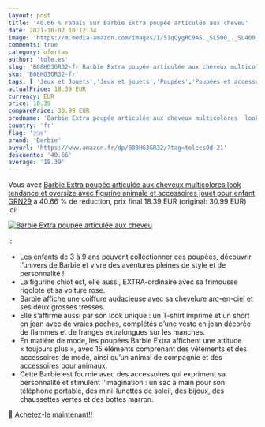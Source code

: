 ```yaml
---
layout: post
title: '40.66 % rabais sur Barbie Extra poupée articulée aux cheveu'
date: 2021-10-07 10:12:34
image: 'https://m.media-amazon.com/images/I/51qQygRC9AS._SL500_._SL400_.jpg'
comments: true
category: ofertas
author: 'tole.es'
slug: 'B08HG3GR32-fr Barbie Extra poupée articulée aux cheveux multicolores...'
sku: 'B08HG3GR32-fr'
tags: [ 'Jeux et Jouets','Jeux et jouets','Poupées','Poupées et accessoires','barbie', ]
actualPrice: 18.39 EUR
currency: EUR
price: 18.39
comparePrice: 30.99 EUR
prodname: 'Barbie Extra poupée articulée aux cheveux multicolores  look tendance et oversize  avec figurine animale et accessoires  jouet pour enfant  GRN29'
country: 'fr'
flag: '🇫🇷'
brand: 'Barbie'
buyurl: 'https://www.amazon.fr/dp/B08HG3GR32/?tag=tolees0d-21'
descuento: '40.66'
average: '18.39'
---
```


Vous avez [Barbie Extra poupée articulée aux cheveux multicolores  look tendance et oversize  avec figurine animale et accessoires  jouet pour enfant  GRN29](https://www.amazon.fr/dp/B08HG3GR32/?tag=tolees0d-21)  à  40.66 % de réduction, prix final  18.39 EUR (original: 30.99 EUR) ici:

[![Barbie Extra poupée articulée aux cheveu](https://m.media-amazon.com/images/I/51qQygRC9AS._SL500_._SL400_.jpg)](https://www.amazon.fr/dp/B08HG3GR32/?tag=tolees0d-21)

ℹ️:

- Les enfants de 3 à 9 ans peuvent collectionner ces poupées, découvrir l’univers de Barbie et vivre des aventures pleines de style et de personnalité !
- La figurine chiot est, elle aussi, EXTRA-ordinaire avec sa frimousse rigolote et sa voiture rose.
- Barbie affiche une coiffure audacieuse avec sa chevelure arc-en-ciel et ses deux grosses tresses.
- Elle s’affirme aussi par son look unique : un T-shirt imprimé et un short en jean avec de vraies poches, complétés d’une veste en jean décorée de flammes et de franges extralongues sur les manches.
- En matière de mode, les poupées Barbie Extra affichent une attitude « toujours plus », avec 15 éléments comprenant des vêtements et des accessoires de mode, ainsi qu’un animal de compagnie et des accessoires pour animaux.
- Cette Barbie est fournie avec des accessoires qui expriment sa personnalité et stimulent l’imagination : un sac à main pour son téléphone portable, des mini-lunettes de soleil, des bijoux, des chaussettes vertes et des bottes marron.

[🛒 Achetez-le maintenant!!](https://www.amazon.fr/dp/B08HG3GR32/?tag=tolees0d-21)
